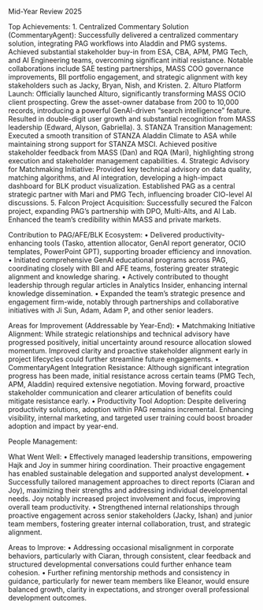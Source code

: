 Mid-Year Review 2025

Top Achievements:
	1.	Centralized Commentary Solution (CommentaryAgent): Successfully delivered a centralized commentary solution, integrating PAG workflows into Aladdin and PMG systems. Achieved substantial stakeholder buy-in from ESA, CBA, APM, PMG Tech, and AI Engineering teams, overcoming significant initial resistance. Notable collaborations include SAE testing partnerships, MASS COO governance improvements, BII portfolio engagement, and strategic alignment with key stakeholders such as Jacky, Bryan, Nish, and Kristen.
	2.	Alturo Platform Launch: Officially launched Alturo, significantly transforming MASS OCIO client prospecting. Grew the asset-owner database from 200 to 10,000 records, introducing a powerful GenAI-driven “search intelligence” feature. Resulted in double-digit user growth and substantial recognition from MASS leadership (Edward, Alyson, Gabriella).
	3.	STANZA Transition Management: Executed a smooth transition of STANZA Aladdin Climate to ASA while maintaining strong support for STANZA MSCI. Achieved positive stakeholder feedback from MASS (Dan) and RQA (Mari), highlighting strong execution and stakeholder management capabilities.
	4.	Strategic Advisory for Matchmaking Initiative: Provided key technical advisory on data quality, matching algorithms, and AI integration, developing a high-impact dashboard for BLK product visualization. Established PAG as a central strategic partner with Mari and PMG Tech, influencing broader CIO-level AI discussions.
	5.	Falcon Project Acquisition: Successfully secured the Falcon project, expanding PAG’s partnership with DPO, Multi-Alts, and AI Lab. Enhanced the team’s credibility within MASS and private markets.

Contribution to PAG/AFE/BLK Ecosystem:
	•	Delivered productivity-enhancing tools (Tasko, attention allocator, GenAI report generator, OCIO templates, PowerPoint GPT), supporting broader efficiency and innovation.
	•	Initiated comprehensive GenAI educational programs across PAG, coordinating closely with BII and AFE teams, fostering greater strategic alignment and knowledge sharing.
	•	Actively contributed to thought leadership through regular articles in Analytics Insider, enhancing internal knowledge dissemination.
	•	Expanded the team’s strategic presence and engagement firm-wide, notably through partnerships and collaborative initiatives with Ji Sun, Adam, Adam P, and other senior leaders.

Areas for Improvement (Addressable by Year-End):
	•	Matchmaking Initiative Alignment: While strategic relationships and technical advisory have progressed positively, initial uncertainty around resource allocation slowed momentum. Improved clarity and proactive stakeholder alignment early in project lifecycles could further streamline future engagements.
	•	CommentaryAgent Integration Resistance: Although significant integration progress has been made, initial resistance across certain teams (PMG Tech, APM, Aladdin) required extensive negotiation. Moving forward, proactive stakeholder communication and clearer articulation of benefits could mitigate resistance early.
	•	Productivity Tool Adoption: Despite delivering productivity solutions, adoption within PAG remains incremental. Enhancing visibility, internal marketing, and targeted user training could boost broader adoption and impact by year-end.

People Management:

What Went Well:
	•	Effectively managed leadership transitions, empowering Hajk and Joy in summer hiring coordination. Their proactive engagement has enabled sustainable delegation and supported analyst development.
	•	Successfully tailored management approaches to direct reports (Ciaran and Joy), maximizing their strengths and addressing individual developmental needs. Joy notably increased project involvement and focus, improving overall team productivity.
	•	Strengthened internal relationships through proactive engagement across senior stakeholders (Jacky, Ishan) and junior team members, fostering greater internal collaboration, trust, and strategic alignment.

Areas to Improve:
	•	Addressing occasional misalignment in corporate behaviors, particularly with Ciaran, through consistent, clear feedback and structured developmental conversations could further enhance team cohesion.
	•	Further refining mentorship methods and consistency in guidance, particularly for newer team members like Eleanor, would ensure balanced growth, clarity in expectations, and stronger overall professional development outcomes.
